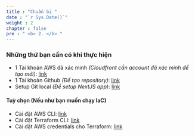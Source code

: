 ```yaml
---
title : "Chuẩn bị "
date : "`r Sys.Date()`"
weight : 2
chapter : false
pre : " <b> 2. </b> "
---
```


### Những thứ bạn cần có khi thực hiện

- 1 Tài khoản AWS đã xác minh *(Cloudfront cần account đã xác minh để tạo mới)*: [link](https://aws.amazon.com/vi/account/)
- 1 Tài khoản Github *(Để tạo repository)*: [link](https://github.com/)
- Setup Git local *(Để setup NextJS app)*: [link](https://docs.github.com/en/get-started/getting-started-with-git/set-up-git)

#### Tuỳ chọn (Nếu như bạn muốn chạy IaC)

- Cài đặt AWS CLI: [link](https://docs.aws.amazon.com/cli/latest/userguide/getting-started-install.html)
- Cài đặt Terraform CLI: [link](https://developer.hashicorp.com/terraform/tutorials/aws-get-started/install-cli)
- Cài đặt AWS credentials cho Terraform: [link](https://docs.aws.amazon.com/cli/v1/userguide/cli-configure-files.html)
